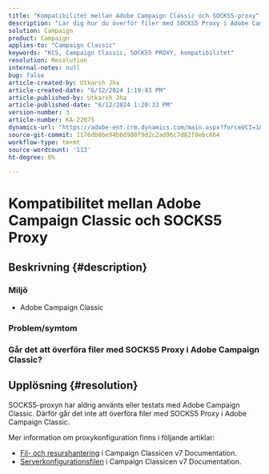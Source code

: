 ```yaml
---
title: "Kompatibilitet mellan Adobe Campaign Classic och SOCKS5-proxy"
description: "Lär dig hur du överför filer med SOCKS5 Proxy i Adobe Campaign Classic."
solution: Campaign
product: Campaign
applies-to: "Campaign Classic"
keywords: "KCS, Campaign Classic, SOCKS5 PROXY, kompatibilitet"
resolution: Resolution
internal-notes: null
bug: false
article-created-by: Utkarsh Jha
article-created-date: "6/12/2024 1:19:43 PM"
article-published-by: Utkarsh Jha
article-published-date: "6/12/2024 1:20:33 PM"
version-number: 3
article-number: KA-22075
dynamics-url: "https://adobe-ent.crm.dynamics.com/main.aspx?forceUCI=1&pagetype=entityrecord&etn=knowledgearticle&id=1630466c-be28-ef11-840a-00224808decd"
source-git-commit: 1176db0be94b6d980f9d2c2ad96c7d82f8ebc664
workflow-type: tm+mt
source-wordcount: '113'
ht-degree: 0%

---
```


# Kompatibilitet mellan Adobe Campaign Classic och SOCKS5 Proxy

## Beskrivning {#description}


### <b>Miljö</b>

- Adobe Campaign Classic


### <b>Problem/symtom</b>

### Går det att överföra filer med SOCKS5 Proxy i Adobe Campaign Classic?


## Upplösning {#resolution}


SOCKS5-proxyn har aldrig använts eller testats med Adobe Campaign Classic. Därför går det inte att överföra filer med SOCKS5 Proxy i Adobe Campaign Classic.

Mer information om proxykonfiguration finns i följande artiklar:

- [Fil- och resurshantering](https://experienceleague.adobe.com/docs/campaign-classic/using/installing-campaign-classic/additional-configurations/file-res-management.html) i Campaign Classicen v7 Documentation.
- [Serverkonfigurationsfilen](https://experienceleague.adobe.com/docs/campaign-classic/using/installing-campaign-classic/appendices/the-server-configuration-file.html) i Campaign Classicen v7 Documentation.

